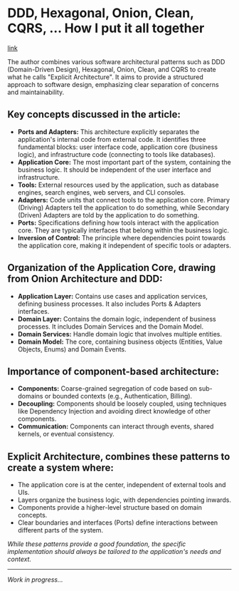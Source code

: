 # DDD, Hexagonal, Onion, Clean, CQRS, … How I put it all together

[link](https://herbertograca.com/2017/11/16/explicit-architecture-01-ddd-hexagonal-onion-clean-cqrs-how-i-put-it-all-together/)

The author combines various software architectural patterns such as DDD (Domain-Driven Design), Hexagonal, Onion, Clean, and CQRS to create what he calls "Explicit Architecture". It aims to provide a structured approach to software design, emphasizing clear separation of concerns and maintainability.

## Key concepts discussed in the article:

- **Ports and Adapters:** This architecture explicitly separates the application's internal code from external code. It identifies three fundamental blocks: user interface code, application core (business logic), and infrastructure code (connecting to tools like databases).
- **Application Core:** The most important part of the system, containing the business logic. It should be independent of the user interface and infrastructure.
- **Tools:** External resources used by the application, such as database engines, search engines, web servers, and CLI consoles.
- **Adapters:** Code units that connect tools to the application core. Primary (Driving) Adapters tell the application to do something, while Secondary (Driven) Adapters are told by the application to do something.
- **Ports:** Specifications defining how tools interact with the application core. They are typically interfaces that belong within the business logic.
- **Inversion of Control:** The principle where dependencies point towards the application core, making it independent of specific tools or adapters.

## Organization of the Application Core, drawing from Onion Architecture and DDD:

- **Application Layer:** Contains use cases and application services, defining business processes. It also includes Ports & Adapters interfaces.
- **Domain Layer:** Contains the domain logic, independent of business processes. It includes Domain Services and the Domain Model.
- **Domain Services:** Handle domain logic that involves multiple entities.
- **Domain Model:** The core, containing business objects (Entities, Value Objects, Enums) and Domain Events.

## Importance of component-based architecture:

- **Components:** Coarse-grained segregation of code based on sub-domains or bounded contexts (e.g., Authentication, Billing).
- **Decoupling:** Components should be loosely coupled, using techniques like Dependency Injection and avoiding direct knowledge of other components.
- **Communication:** Components can interact through events, shared kernels, or eventual consistency.

## Explicit Architecture, combines these patterns to create a system where:

- The application core is at the center, independent of external tools and UIs.
- Layers organize the business logic, with dependencies pointing inwards.
- Components provide a higher-level structure based on domain concepts.
- Clear boundaries and interfaces (Ports) define interactions between different parts of the system.

_While these patterns provide a good foundation, the specific implementation should always be tailored to the application's needs and context._

---

*Work in progress...*
